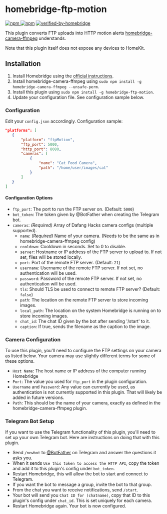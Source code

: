 # homebridge-ftp-motion

[![npm](https://img.shields.io/npm/v/homebridge-ftp-motion) ![npm](https://img.shields.io/npm/dt/homebridge-ftp-motion)](https://www.npmjs.com/package/homebridge-ftp-motion) [![verified-by-homebridge](https://badgen.net/badge/homebridge/verified/purple)](https://github.com/homebridge/homebridge/wiki/Verified-Plugins)

This plugin converts FTP uploads into HTTP motion alerts [homebridge-camera-ffmpeg](https://github.com/homebridge-plugins/homebridge-camera-ffmpeg) understands.

Note that this plugin itself does not expose any devices to HomeKit.

## Installation

1. Install Homebridge using the [official instructions](https://github.com/homebridge/homebridge/wiki).
2. Install homebridge-camera-ffmpeg using `sudo npm install -g homebridge-camera-ffmpeg --unsafe-perm`.
3. Install this plugin using `sudo npm install -g homebridge-ftp-motion`.
4. Update your configuration file. See configuration sample below.

### Configuration

Edit your `config.json` accordingly. Configuration sample:

 ```json
"platforms": [
    {
        "platform": "ftpMotion",
        "ftp_port": 5000,
        "http_port": 8080,
        "cameras": [
            {
                "name": "Cat Food Camera",
                "path": "/home/user/images/cat"
            }
        ]
    }
]
```

#### Configuration Options

- `ftp_port`: The port to run the FTP server on. (Default: `5000`)
- `bot_token`: The token given by @BotFather when creating the Telegram bot.
- `cameras`: _(Required)_ Array of Dafang Hacks camera configs (multiple supported).
  - `name`: _(Required)_ Name of your camera. (Needs to be the same as in homebridge-camera-ffmpeg config)
  - `cooldown`: Cooldown in seconds. Set to 0 to disable.
  - `server`: Hostname or IP address of the FTP server to upload to. If not set, files will be stored locally.
  - `port`: Port of the remote FTP server. (Default: `21`)
  - `username`: Username of the remote FTP server. If not set, no authentication will be used.
  - `password`: Password of the remote FTP server. If not set, no authentication will be used.
  - `tls`: Should TLS be used to connect to remote FTP server? (Default: `false`)
  - `path`: The location on the remote FTP server to store incoming images.
  - `local_path`: The location on the system Homebridge is running on to store incoming images.
  - `chat_id`: The chat ID given by the bot after sending '/start' to it.
  - `caption`: If true, sends the filename as the caption to the image.

### Camera Configuration

To use this plugin, you'll need to configure the FTP settings on your camera as listed below. Your camera may use slightly different terms for some of these options.

- `Host Name`: The host name or IP address of the computer running Homebridge
- `Port`: The value you used for `ftp_port` in the plugin configuration.
- `Username` and `Password`: Any value can currently be used, as authentication is not currently supported in this plugin. That will likely be added in future versions.
- `Path`: This should be the name of your camera, exactly as defined in the homebridge-camera-ffmpeg plugin.

### Telegram Bot Setup

If you want to use the Telegram functionality of this plugin, you'll need to set up your own Telegram bot. Here are instructions on doing that with this plugin.

- Send `/newbot` to [@BotFather](https://t.me/botfather) on Telegram and answer the questions it asks you.
- When it sends `Use this token to access the HTTP API`, copy the token and add it to this plugin's config under `bot_token`.
- Restart Homebridge, this will allow the bot to start and connect to Telegram.
- If you want the bot to message a group, invite the bot to that group.
- From the chat you want to receive notifications, send `/start`.
- Your bot will send you `Chat ID for (chatname)`, copy that ID to this plugin's config under `chat_id`. This is set uniquely for each camera.
- Restart Homebridge again. Your bot is now configured.
